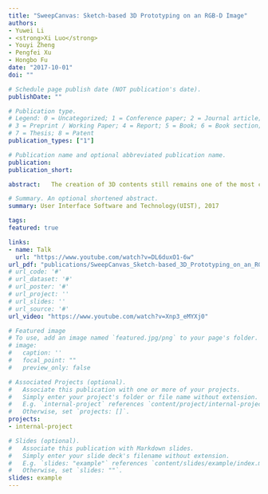 ```yaml
---
title: "SweepCanvas: Sketch-based 3D Prototyping on an RGB-D Image"
authors:
- Yuwei Li
- <strong>Xi Luo</strong>
- Youyi Zheng
- Pengfei Xu
- Hongbo Fu
date: "2017-10-01"
doi: ""

# Schedule page publish date (NOT publication's date).
publishDate: ""

# Publication type.
# Legend: 0 = Uncategorized; 1 = Conference paper; 2 = Journal article;
# 3 = Preprint / Working Paper; 4 = Report; 5 = Book; 6 = Book section;
# 7 = Thesis; 8 = Patent
publication_types: ["1"]

# Publication name and optional abbreviated publication name.
publication: 
publication_short: 

abstract:   The creation of 3D contents still remains one of the most crucial problems for the emerging applications such as 3D printing and Augmented Reality. In Augmented Reality, how to create virtual contents that seamlessly overlay with the real environment is a key problem for human-computer interaction and many subsequent applications. In this paper, we present a sketch-based interactive tool, which we erm SweepCanvas, for rapid exploratory 3D modeling on top of an RGBD image. Our aim is to offer end-users a simple yet efficient way to quickly create 3D models on an image. We develop a novel sketch-based modeling interface, which takes a pair of user strokes as input and instantly generates a curved 3D surface by sweeping one stroke along the other. A key enabler of our system is an optimization procedure that extracts pairs of spatial planes from the context to position and sweep the strokes. We demonstrate the effectiveness and power of our modeling system on various RGB-D data sets and validate the use cases via a pilot study.

# Summary. An optional shortened abstract.
summary: User Interface Software and Technology(UIST), 2017

tags:
featured: true

links:
- name: Talk
  url: "https://www.youtube.com/watch?v=DL6duxO1-6w"
url_pdf: "publications/SweepCanvas_Sketch-based_3D_Prototyping_on_an_RGBD.pdf"
# url_code: '#'
# url_dataset: '#'
# url_poster: '#'
# url_project: ''
# url_slides: ''
# url_source: '#'
url_video: "https://www.youtube.com/watch?v=Xnp3_eMYXj0"

# Featured image
# To use, add an image named `featured.jpg/png` to your page's folder. 
# image:
#   caption: ''
#   focal_point: ""
#   preview_only: false

# Associated Projects (optional).
#   Associate this publication with one or more of your projects.
#   Simply enter your project's folder or file name without extension.
#   E.g. `internal-project` references `content/project/internal-project/index.md`.
#   Otherwise, set `projects: []`.
projects:
- internal-project

# Slides (optional).
#   Associate this publication with Markdown slides.
#   Simply enter your slide deck's filename without extension.
#   E.g. `slides: "example"` references `content/slides/example/index.md`.
#   Otherwise, set `slides: ""`.
slides: example
---
```

